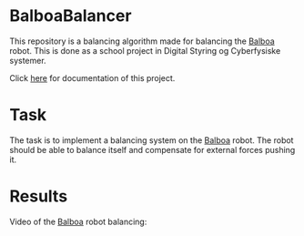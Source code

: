 # BalboaBalancer

This repository is a balancing algorithm made for balancing the [Balboa](https://www.pololu.com/product/3575) robot. This is done as a school project in Digital Styring og Cyberfysiske systemer.

Click [here](Documentation.md) for documentation of this project.

# Task

The task is to implement a balancing system on the [Balboa](https://www.pololu.com/product/3575) robot. The robot should be able to balance itself and compensate for external forces pushing it. 

# Results

Video of the [Balboa](https://www.pololu.com/product/3575) robot balancing: 